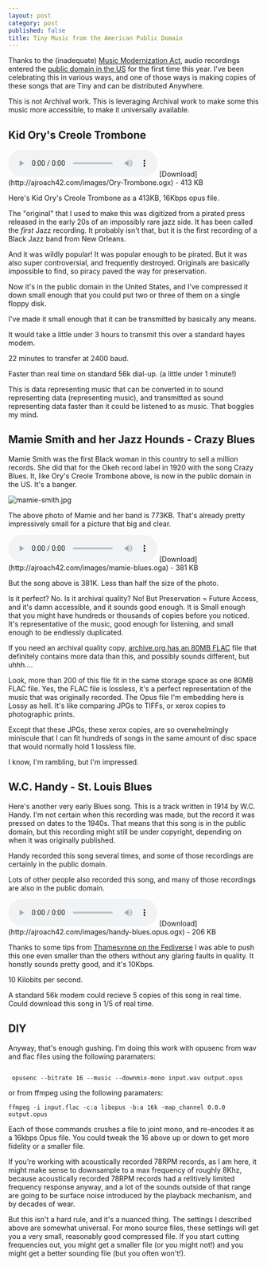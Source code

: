 ```yaml
---
layout: post
category: post
published: false
title: Tiny Music from the American Public Domain
---
```

Thanks to the (inadequate) [Music Modernization Act](https://en.wikipedia.org/wiki/Music_Modernization_Act), audio recordings entered the [public domain in the US](http://ajroach42.com/public-domain-day-2022/) for the first time this year. I've been celebrating this in various ways, and one of those ways is making copies of these songs that are Tiny and can be distributed Anywhere. 

This is not Archival work. This is leveraging Archival work to make some this music more accessible, to make it universally available. 


## Kid Ory's Creole Trombone 

<audio controls>
  <source src="http://ajroach42.com/images/Ory-Trombone.ogx" type="audio/ogg">
  Your browser does not support the audio element.
</audio>
[Download](http://ajroach42.com/images/Ory-Trombone.ogx) - 413 KB 

Here's Kid Ory's Creole Trombone as a 413KB, 16Kbps opus file. 

The "original" that I used to make this was digitized from a pirated press released in the early 20s of an impossibly rare jazz side. It has been called the *first* Jazz recording. It probably isn't that, but it is the first recording of a Black Jazz band from New Orleans. 

And it was wildly popular! It was popular enough to be pirated. But it was also super controversial, and frequently destroyed. Originals are basically impossible to find, so piracy paved the way for preservation. 

Now it's in the public domain in the United States, and I've compressed it down small enough that you could put two or three of them on a single floppy disk. 

I've made it small enough that it can be transmitted by basically any means. 

It would take a little under 3 hours to transmit this over a standard hayes modem. 

22 minutes to transfer at 2400 baud.

Faster than real time on standard 56k dial-up. (a little under 1 minute!) 

This is data representing music that can be converted in to sound representing data (representing music), and transmitted as sound representing data faster than it could be listened to as music. That boggles my mind. 

## Mamie Smith and her Jazz Hounds - Crazy Blues

Mamie Smith was the first Black woman in this country to sell a million records. She did that for the Okeh record label in 1920 with the song Crazy Blues. It, like Ory's Creole Trombone above, is now in the public domain in the US. It's a banger. 

![mamie-smith.jpg]({{site.baseurl}}/images/mamie-smith.jpg)

The above photo of Mamie and her band is 773KB. That's already pretty impressively small for a picture that big and clear. 

<audio controls>
  <source src="http://ajroach42.com/images/mamie-blues.oga" type="audio/ogg">
  Your browser does not support the audio element.
</audio>
[Download](http://ajroach42.com/images/mamie-blues.oga) - 381 KB 

But the song above is 381K. Less than half the size of the photo. 

Is it perfect? No. Is it archival quality? No! But Preservation = Future Access, and it's damn accessible, and it sounds good enough. It is Small enough that you might have hundreds or thousands of copies before you noticed. It's representative of the music, good enough for listening, and small enough to be endlessly duplicated. 

If you need an archival quality copy, [archive.org has an 80MB FLAC](https://archive.org/details/78_crazy-blues_mamie-smith-and-her-jazz-hounds-perry-bradford_gbia0076149a) file that definitely contains more data than this, and possibly sounds different, but uhhh.... 

Look, more than 200 of this file fit in the same storage space as one 80MB FLAC file. Yes, the FLAC file is lossless, it's a perfect representation of the music that was originally recorded. The Opus file I'm embedding here is Lossy as hell. It's like comparing JPGs to TIFFs, or xerox copies to photographic prints. 

Except that these JPGs, these xerox copies, are so overwhelmingly miniscule that I can fit hundreds of songs in the same amount of disc space that would normally hold 1 lossless file. 

I know, I'm rambling, but I'm impressed. 

## W.C. Handy - St. Louis Blues

Here's another very early Blues song. This is a track written in 1914 by W.C. Handy. I'm not certain when this recording was made, but the record it was pressed on dates to the 1940s. That means that this song is in the public domain, but this recording might still be under copyright, depending on when it was originally published. 

Handy recorded this song several times, and some of those recordings are certainly in the public domain. 

Lots of other people also recorded this song, and many of those recordings are also in the public domain. 

<audio controls>
  <source src="http://ajroach42.com/images/handy-blues.opus.ogx" type="audio/ogg">
  Your browser does not support the audio element.
</audio>
[Download](http://ajroach42.com/images/handy-blues.opus.ogx) - 206 KB 

Thanks to some tips from [Thamesynne on the Fediverse](https://dragon.style/@thamesynne) I was able to push this one even smaller than the others without any glaring faults in quality. It honstly sounds pretty good, and it's 10Kbps. 

10 Kilobits per second. 

A standard 56k modem could recieve 5 copies of this song in real time. Could download this song in 1/5 of real time. 

## DIY 

Anyway, that's enough gushing. I'm doing this work with opusenc from wav and flac files using the following paramaters: 

```

 opusenc --bitrate 16 --music --downmix-mono input.wav output.opus

```

or from ffmpeg using the following paramaters: 

```
ffmpeg -i input.flac -c:a libopus -b:a 16k -map_channel 0.0.0 output.opus

```

Each of those commands crushes a file to joint mono, and re-encodes it as a 16kbps Opus file. You could tweak the 16 above up or down to get more fidelity or a smaller file. 

If you're working with acoustically recorded 78RPM records, as I am here, it might make sense to downsample to a max frequency of roughly 8Khz, because acoustically recorded 78RPM records had a relitively limited frequency response anyway, and a lot of the sounds outside of that range are going to be surface noise introduced by the playback mechanism, and by decades of wear. 

But this isn't a hard rule, and it's a nuanced thing. The settings I described above are somewhat universal. For mono source files, these settings will get you a very small, reasonably good compressed file. If you start cutting frequencies out, you might get a smaller file (or you might not!) and you might get a better sounding file (but you often won't!). 



